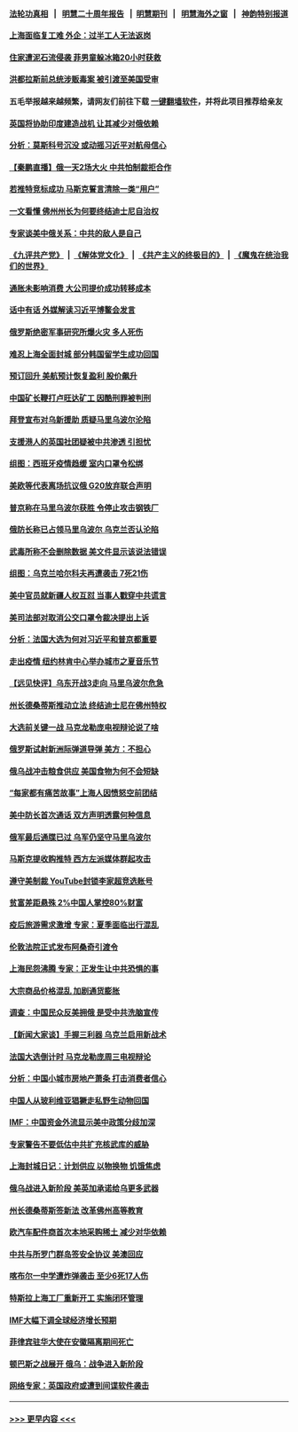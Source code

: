#### [法轮功真相](https://github.com/gfw-breaker/truth/blob/master/README.md?t=0) &nbsp;&nbsp;|&nbsp;&nbsp; [明慧二十周年报告](https://github.com/gfw-breaker/mh-reports/blob/master/README.md?t=0) &nbsp;&nbsp;|&nbsp;&nbsp;[明慧期刊](https://github.com/gfw-breaker/mh-qikan) &nbsp;&nbsp;|&nbsp;&nbsp; [明慧海外之窗](https://github.com/gfw-breaker/mh-news/blob/master/README.md?t=0) &nbsp;&nbsp;|&nbsp;&nbsp; [神韵特别报道](https://github.com/gfw-breaker/mh-news/blob/master/shenyun.md?t=0)
#### [上海面临复工难 外企：过半工人无法返岗](../pages/nsc418/n13717472.md?t=04221701) 
#### [住家遭泥石流侵袭 菲男童躲冰箱20小时获救](../pages/nsc418/n13717398.md?t=04221701) 
#### [洪都拉斯前总统涉贩毒案 被引渡至美国受审](../pages/nsc418/n13717224.md?t=04221701) 
#### 五毛举报越来越频繁，请网友们前往下载 [一键翻墙软件](https://github.com/gfw-breaker/ssr-accounts)，并将此项目推荐给亲友
#### [英国将协助印度建造战机 让其减少对俄依赖](../pages/nsc418/n13717338.md?t=04221701) 
#### [分析：莫斯科号沉没 或动摇习近平对航母信心](../pages/nsc418/n13717216.md?t=04221701) 
#### [【秦鹏直播】俄一天2场大火 中共怕制裁拒合作](../pages/nsc418/n13717244.md?t=04221701) 
#### [若推特竞标成功 马斯克誓言清除一类“用户”](../pages/nsc418/n13717237.md?t=04221701) 
#### [一文看懂 佛州州长为何要终结迪士尼自治权](../pages/nsc418/n13717130.md?t=04221701) 
#### [专家谈美中俄关系：中共的敌人是自己](../pages/nsc418/n13716189.md?t=04221701) 
#### [《九评共产党》](https://github.com/begood0513/9ping.md/blob/master/README.md) &nbsp;|&nbsp; [《解体党文化》](../../../../jtdwh.md/blob/master/README.md)  &nbsp;|&nbsp; [《共产主义的终极目的》](../../../../gczydzjmd.md/blob/master/README.md) &nbsp;|&nbsp; [《魔鬼在统治我们的世界》](../../../../mgztzwmdsj.md/blob/master/README.md) 
#### [通胀未影响消费 大公司提价成功转移成本](../pages/nsc418/n13717067.md?t=04221701) 
#### [话中有话 外媒解读习近平博鳌会发言](../pages/nsc418/n13717182.md?t=04221701) 
#### [俄罗斯绝密军事研究所爆火灾 多人死伤](../pages/nsc418/n13717142.md?t=04221701) 
#### [难忍上海全面封城 部分韩国留学生成功回国](../pages/nsc418/n13716988.md?t=04221701) 
#### [预订回升 美航预计恢复盈利 股价飙升](../pages/nsc418/n13717041.md?t=04221701) 
#### [中国矿长鞭打卢旺达矿工 因酷刑罪被判刑](../pages/nsc418/n13717102.md?t=04221701) 
#### [拜登宣布对乌新援助 质疑马里乌波尔沦陷](../pages/nsc418/n13717073.md?t=04221701) 
#### [支援港人的英国社团疑被中共渗透 引担忧](../pages/nsc418/n13717016.md?t=04221701) 
#### [组图：西班牙疫情趋缓 室内口罩令松绑](../pages/nsc418/n13716818.md?t=04221701) 
#### [美欧等代表离场抗议俄 G20放弃联合声明](../pages/nsc418/n13716869.md?t=04221701) 
#### [普京称在马里乌波尔获胜 令停止攻击钢铁厂](../pages/nsc418/n13716892.md?t=04221701) 
#### [俄防长称已占领马里乌波尔 乌克兰否认沦陷](../pages/nsc418/n13716782.md?t=04221701) 
#### [武毒所称不会删除数据 美文件显示该说法错误](../pages/nsc418/n13716747.md?t=04221701) 
#### [组图：乌克兰哈尔科夫再遭袭击 7死21伤](../pages/nsc418/n13715945.md?t=04221701) 
#### [美中官员就新疆人权互怼 当事人戳穿中共谎言](../pages/nsc418/n13716623.md?t=04221701) 
#### [美司法部对取消公交口罩令裁决提出上诉](../pages/nsc418/n13716568.md?t=04221701) 
#### [分析：法国大选为何对习近平和普京都重要](../pages/nsc418/n13716370.md?t=04221701) 
#### [走出疫情 纽约林肯中心举办城市之夏音乐节](../pages/nsc418/n13716299.md?t=04221701) 
#### [【远见快评】乌东开战3走向 马里乌波尔危急](../pages/nsc418/n13716380.md?t=04221701) 
#### [州长德桑蒂斯推动立法 终结迪士尼在佛州特权](../pages/nsc418/n13716026.md?t=04221701) 
#### [大选前关键一战 马克龙勒庞电视辩论说了啥](../pages/nsc418/n13716307.md?t=04221701) 
#### [俄罗斯试射新洲际弹道导弹 美方：不担心](../pages/nsc418/n13716260.md?t=04221701) 
#### [俄乌战冲击粮食供应 美国食物为何不会短缺](../pages/nsc418/n13716268.md?t=04221701) 
#### [“每家都有痛苦故事”上海人因愤怒空前团结](../pages/nsc418/n13716265.md?t=04221701) 
#### [美中防长首次通话 双方声明透露何种信息](../pages/nsc418/n13716267.md?t=04221701) 
#### [俄军最后通牒已过 乌军仍坚守马里乌波尔](../pages/nsc418/n13716019.md?t=04221701) 
#### [马斯克提收购推特 西方左派媒体群起攻击](../pages/nsc418/n13716235.md?t=04221701) 
#### [遵守美制裁 YouTube封锁李家超竞选账号](../pages/nsc418/n13716226.md?t=04221701) 
#### [贫富差距悬殊 2%中国人掌控80%财富](../pages/nsc418/n13716239.md?t=04221701) 
#### [疫后旅游需求激增 专家：夏季面临出行混乱](../pages/nsc418/n13716222.md?t=04221701) 
#### [伦敦法院正式发布阿桑奇引渡令](../pages/nsc418/n13716126.md?t=04221701) 
#### [上海民怨沸腾 专家：正发生让中共恐惧的事](../pages/nsc418/n13716166.md?t=04221701) 
#### [大宗商品价格混乱 加剧通货膨胀](../pages/nsc418/n13716191.md?t=04221701) 
#### [调查：中国民众反美拥俄 是受中共洗脑宣传](../pages/nsc418/n13715993.md?t=04221701) 
#### [【新闻大家谈】手握三利器 乌克兰启用新战术](../pages/nsc418/n13715645.md?t=04221701) 
#### [法国大选倒计时 马克龙勒庞周三电视辩论](../pages/nsc418/n13716072.md?t=04221701) 
#### [分析：中国小城市房地产萧条 打击消费者信心](../pages/nsc418/n13715933.md?t=04221701) 
#### [中国人从玻利维亚猖獗走私野生动物回国](../pages/nsc418/n13715606.md?t=04221701) 
#### [IMF：中国资金外流显示美中政策分歧加深](../pages/nsc418/n13715780.md?t=04221701) 
#### [专家警告不要低估中共扩充核武库的威胁](../pages/nsc418/n13715671.md?t=04221701) 
#### [上海封城日记：计划供应 以物换物 饥饿焦虑](../pages/nsc418/n13715646.md?t=04221701) 
#### [俄乌战进入新阶段 美英加承诺给乌更多武器](../pages/nsc418/n13715517.md?t=04221701) 
#### [州长德桑蒂斯签新法 改革佛州高等教育](../pages/nsc418/n13715526.md?t=04221701) 
#### [欧汽车配件商首次本地采购稀土 减少对华依赖](../pages/nsc418/n13715520.md?t=04221701) 
#### [中共与所罗门群岛签安全协议 美澳回应](../pages/nsc418/n13715535.md?t=04221701) 
#### [喀布尔一中学遭炸弹袭击 至少6死17人伤](../pages/nsc418/n13715439.md?t=04221701) 
#### [特斯拉上海工厂重新开工 实施闭环管理](../pages/nsc418/n13715484.md?t=04221701) 
#### [IMF大幅下调全球经济增长预期](../pages/nsc418/n13715465.md?t=04221701) 
#### [菲律宾驻华大使在安徽隔离期间死亡](../pages/nsc418/n13715448.md?t=04221701) 
#### [顿巴斯之战展开 俄乌：战争进入新阶段](../pages/nsc418/n13715451.md?t=04221701) 
#### [网络专家：英国政府或遭到间谍软件袭击](../pages/nsc418/n13715407.md?t=04221701) 

----
#### [ >>> 更早内容 <<< ](../indexes/nsc418-earlier.md)
